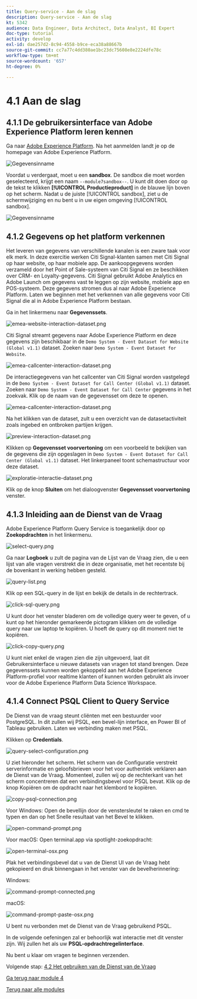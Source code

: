 ```yaml
---
title: Query-service - Aan de slag
description: Query-service - Aan de slag
kt: 5342
audience: Data Engineer, Data Architect, Data Analyst, BI Expert
doc-type: tutorial
activity: develop
exl-id: dae257d2-8c94-4558-b9ce-eca38a88667b
source-git-commit: cc7a77c4dd380ae1bc23dc75608e8e2224dfe78c
workflow-type: tm+mt
source-wordcount: '657'
ht-degree: 0%

---
```


# 4.1 Aan de slag

## 4.1.1 De gebruikersinterface van Adobe Experience Platform leren kennen

Ga naar [Adobe Experience Platform](https://experience.adobe.com/platform). Na het aanmelden landt je op de homepage van Adobe Experience Platform.

![Gegevensinname](../module2/images/home.png)

Voordat u verdergaat, moet u een **sandbox**. De sandbox die moet worden geselecteerd, krijgt een naam ``--module7sandbox--``. U kunt dit doen door op de tekst te klikken **[!UICONTROL Productieproduct]** in de blauwe lijn boven op het scherm. Nadat u de juiste [!UICONTROL sandbox], ziet u de schermwijziging en nu bent u in uw eigen omgeving [!UICONTROL sandbox].

![Gegevensinname](../module2/images/sb1.png)


## 4.1.2 Gegevens op het platform verkennen

Het leveren van gegevens van verschillende kanalen is een zware taak voor elk merk. In deze exercitie werken Citi Signal-klanten samen met Citi Signal op haar website, op haar mobiele app. De aankoopgegevens worden verzameld door het Point of Sale-systeem van Citi Signal en ze beschikken over CRM- en Loyalty-gegevens. Citi Signal gebruikt Adobe Analytics en Adobe Launch om gegevens vast te leggen op zijn website, mobiele app en POS-systeem. Deze gegevens stromen dus al naar Adobe Experience Platform. Laten we beginnen met het verkennen van alle gegevens voor Citi Signal die al in Adobe Experience Platform bestaan.

Ga in het linkermenu naar **Gegevenssets**.

![emea-website-interaction-dataset.png](./images/emea-website-interaction-dataset.png)

Citi Signal streamt gegevens naar Adobe Experience Platform en deze gegevens zijn beschikbaar in de `Demo System - Event Dataset for Website (Global v1.1)` dataset. Zoeken naar `Demo System - Event Dataset for Website`.

![emea-callcenter-interaction-dataset.png](./images/emea-website-interaction-dataset1.png)

De interactiegegevens van het callcenter van Citi Signal worden vastgelegd in de `Demo System - Event Dataset for Call Center (Global v1.1)` dataset. Zoeken naar `Demo System - Event Dataset for Call Center` gegevens in het zoekvak. Klik op de naam van de gegevensset om deze te openen.

![emea-callcenter-interaction-dataset.png](./images/emea-callcenter-interaction-dataset.png)

Na het klikken van de dataset, zult u een overzicht van de datasetactiviteit zoals ingebed en ontbroken partijen krijgen.

![preview-interaction-dataset.png](./images/preview-interaction-dataset.png)

Klikken op **Gegevensset voorvertoning** om een voorbeeld te bekijken van de gegevens die zijn opgeslagen in `Demo System - Event Dataset for Call Center (Global v1.1)` dataset. Het linkerpaneel toont schemastructuur voor deze dataset.

![exploratie-interactie-dataset.png](./images/explore-interaction-dataset.png)

Klik op de knop **Sluiten** om het dialoogvenster **Gegevensset voorvertoning** venster.

## 4.1.3 Inleiding aan de Dienst van de Vraag

Adobe Experience Platform Query Service is toegankelijk door op **Zoekopdrachten** in het linkermenu.

![select-query.png](./images/select-queries.png)

Ga naar **Logboek** u zult de pagina van de Lijst van de Vraag zien, die u een lijst van alle vragen verstrekt die in deze organisatie, met het recentste bij de bovenkant in werking hebben gesteld.

![query-list.png](./images/query-list.png)

Klik op een SQL-query in de lijst en bekijk de details in de rechtertrack.

![click-sql-query.png](./images/click-sql-query.png)

U kunt door het venster bladeren om de volledige query weer te geven, of u kunt op het hieronder gemarkeerde pictogram klikken om de volledige query naar uw laptop te kopiëren. U hoeft de query op dit moment niet te kopiëren.

![click-copy-query.png](./images/click-copy-query.png)

U kunt niet enkel de vragen zien die zijn uitgevoerd, laat dit Gebruikersinterface u nieuwe datasets van vragen tot stand brengen. Deze gegevenssets kunnen worden gekoppeld aan het Adobe Experience Platform-profiel voor realtime klanten of kunnen worden gebruikt als invoer voor de Adobe Experience Platform Data Science Workspace.

## 4.1.4 Connect PSQL Client to Query Service

De Dienst van de vraag steunt cliënten met een bestuurder voor PostgreSQL. In dit zullen wij PSQL, een bevel-lijn interface, en Power BI of Tableau gebruiken. Laten we verbinding maken met PSQL.

Klikken op **Credentials**.

![query-select-configuration.png](./images/queries-select-configuration.png)

U ziet hieronder het scherm. Het scherm van de Configuratie verstrekt serverinformatie en geloofsbrieven voor het voor authentiek verklaren aan de Dienst van de Vraag. Momenteel, zullen wij op de rechterkant van het scherm concentreren dat een verbindingsbevel voor PSQL bevat. Klik op de knop Kopiëren om de opdracht naar het klembord te kopiëren.

![copy-psql-connection.png](./images/copy-psql-connection.png)

Voor Windows: Open de bevellijn door de venstersleutel te raken en cmd te typen en dan op het Snelle resultaat van het Bevel te klikken.

![open-command-prompt.png](./images/open-command-prompt.png)

Voor macOS: Open terminal.app via spotlight-zoekopdracht:

![open-terminal-osx.png](./images/open-terminal-osx.png)

Plak het verbindingsbevel dat u van de Dienst UI van de Vraag hebt gekopieerd en druk binnengaan in het venster van de bevelherinnering:

Windows:

![command-prompt-connected.png](./images/command-prompt-connected.png)

macOS:

![command-prompt-paste-osx.png](./images/command-prompt-paste-osx.png)

U bent nu verbonden met de Dienst van de Vraag gebruikend PSQL.

In de volgende oefeningen zal er behoorlijk wat interactie met dit venster zijn. Wij zullen het als uw **PSQL-opdrachtregelinterface**.

Nu bent u klaar om vragen te beginnen verzenden.

Volgende stap: [4.2 Het gebruiken van de Dienst van de Vraag](./ex2.md)

[Ga terug naar module 4](./query-service.md)

[Terug naar alle modules](../../overview.md)
